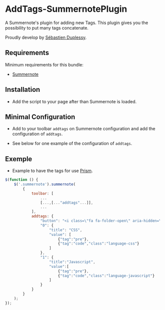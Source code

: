 # AddTags-SummernotePlugin
A Summernote's plugin for adding new Tags. This plugin gives you the possibility to put many tags concatenate.

Proudly develop by [Sébastien Duplessy](https://www.duplessy.eu).

Requirements
------------
Minimum requirements for this bundle:
* [Summernote](http://summernote.org/)

Installation
------------
* Add the script to your page after than Summernote is loaded.

Minimal Configuration
---------------------
* Add to your toolbar `addtags` on Summernote configuration and add the configuration of `addtags`.

* See below for one example of the configuration of `addtags`.

Exemple
-------
* Example to have the tags for use [Prism](http://prismjs.com/).
```javascript
$(function () {
    $('.summernote').summernote(
        {
            toolbar: [
                ...
                [...,[..."addtags"...]],
                ...
            ],
            addtags: {
                "button": "<i class=\"fa fa-folder-open\" aria-hidden=\"true\"><\/i> Prism",
                "0": {
                    "title": "CSS",
                    "value": [
                        {"tag":"pre"},
                        {"tag":"code","class":"language-css"}
                    ]
                },
                "1": {
                    "title":"Javascript",
                    "value":[
                        {"tag":"pre"},
                        {"tag":"code","class":"language-javascript"}
                    ]
                }
            }
        }
    );
});        
```
